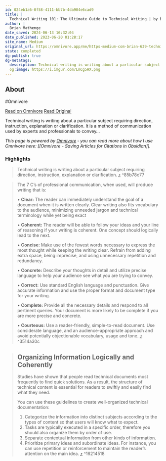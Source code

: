 ```yaml
---
id: 024eb1a6-0f58-4111-bb7b-4da904e6cad9
title: |
  Technical Writing 101: The Ultimate Guide to Technical Writing | by Brian Mathenge | Medium
author: |
  Brian Mathenge
date_saved: 2024-06-13 16:32:04
date_published: 2023-06-20 01:28:17
site_name: Medium
original_url: https://omnivore.app/me/https-medium-com-brian-639-technical-writing-101-the-ultimate-gu-1900fdde322
state: completed
dg-publish: true
dg-metatags:
  description: Technical writing is writing about a particular subject requiring direction, instruction, explanation or clarification. It is a method of communication used by experts and professionals to convey…
  og:image: https://i.imgur.com/LmCg5HX.png
---
```


## About

#Omnivore

[Read on Omnivore](https://omnivore.app/me/https-medium-com-brian-639-technical-writing-101-the-ultimate-gu-1900fdde322)
[Read Original](https://medium.com/@brian639/technical-writing-101-the-ultimate-guide-to-technical-writing-e1cbc9ea8c10)

Technical writing is writing about a particular subject requiring direction, instruction, explanation or clarification. It is a method of communication used by experts and professionals to convey…

_This page is powered by [Omnivore](https://omnivore.app) ‐ you can read more about how I use Omnivore here: [[Omnivore - Saving Articles for Citations in Obsidian]]._

### Highlights

> Technical writing is writing about a particular subject requiring direction, instruction, explanation or clarification. [⤴️](https://omnivore.app/me/https-medium-com-brian-639-technical-writing-101-the-ultimate-gu-1900fdde322#85b78c77-0b09-4736-9e1f-0399de2bcc34)  ^85b78c77

> The 7 C’s of professional communication, when used, will produce writing that is:
> 
> • **Clear:** The reader can immediately understand the goal of a document when it is written clearly. Clear writing also fits vocabulary to the audience, minimizing unneeded jargon and technical terminology while yet being exact
> 
> • **Coherent:** The reader will be able to follow your ideas and your line of reasoning if your writing is coherent. One concept should logically lead to the next.
> 
> • **Concise:** Make use of the fewest words necessary to express the most thought while keeping the writing clear. Refrain from adding extra space, being imprecise, and using unnecessary repetition and redundancy.
> 
> • **Concrete:** Describe your thoughts in detail and utilize precise language to help your audience see what you are trying to convey.
> 
> • **Correct:** Use standard English language and punctuation. Give accurate information and use the proper format and document type for your writing.
> 
> • **Complete:** Provide all the necessary details and respond to all pertinent queries. Your document is more likely to be complete if you are more precise and concrete.
> 
> • **Courteous:** Use a reader-friendly, simple-to-read document. Use considerate language, and an audience-appropriate approach and avoid potentially objectionable vocabulary, usage and tone. [⤴️](https://omnivore.app/me/https-medium-com-brian-639-technical-writing-101-the-ultimate-gu-1900fdde322#3514a30c-69e4-4f70-bbcd-a41d151f69f1)  ^3514a30c

> ## Organizing Information Logically and Coherently
> 
> Studies have shown that people read technical documents most frequently to find quick solutions. As a result, the structure of technical content is essential for readers to swiftly and easily find what they need.
> 
> You can use these guidelines to create well-organized technical documentation:
> 
> 1. Categorize the information into distinct subjects according to the types of content so that users will know what to expect.
> 2. Tasks are typically executed in a specific order, therefore you should also organize them by order of use.
> 3. Separate contextual information from other kinds of information.
> 4. Prioritize primary ideas and subordinate ideas. For instance, you can use repetition or reinforcement to maintain the reader’s attention on the main idea. [⤴️](https://omnivore.app/me/https-medium-com-brian-639-technical-writing-101-the-ultimate-gu-1900fdde322#16214518-10fd-4370-b82c-e877abbbba75)  ^16214518

